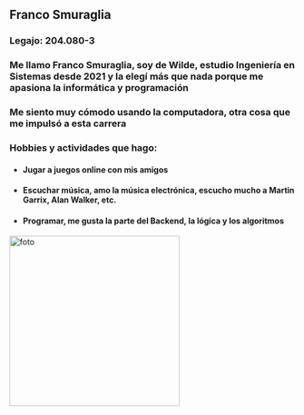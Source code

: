 ## Franco Smuraglia ##
### Legajo: 204.080-3
### Me llamo Franco Smuraglia, soy de Wilde, estudio Ingeniería en Sistemas desde 2021 y la elegí más que nada porque me apasiona la informática y programación ###
### Me siento muy cómodo usando la computadora, otra cosa que me impulsó a esta carrera ###
### Hobbies y actividades que hago: ###
- #### Jugar a juegos online con mis amigos
- #### Escuchar música, amo la música electrónica, escucho mucho a Martin Garrix, Alan Walker, etc.
- #### Programar, me gusta la parte del Backend, la lógica y los algoritmos #### 
<img src= "https://user-images.githubusercontent.com/102703797/162117318-dd47f39e-74e2-4829-96a4-f30913f87e60.jpg" alt ="foto" width= "300"/>
